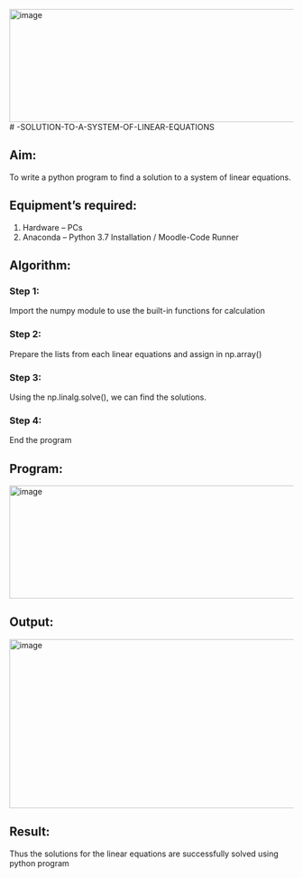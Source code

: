 <img width="647" height="200" alt="image" src="https://github.com/user-attachments/assets/b6968b28-1f03-48ee-99b2-a0089051419d" /># -SOLUTION-TO-A-SYSTEM-OF-LINEAR-EQUATIONS
## Aim:
To write a python program to find a solution to a system of linear equations.
## Equipment’s required:
1. 	Hardware – PCs
2. 	Anaconda – Python 3.7 Installation / Moodle-Code Runner
## Algorithm:
### Step 1: 
Import the numpy module to use the built-in functions for calculation
### Step 2: 
Prepare the lists from each linear equations and assign in np.array()
### Step 3: 
Using the np.linalg.solve(), we can find the solutions.
### Step 4: 
End the program
## Program:
<img width="647" height="200" alt="image" src="https://github.com/user-attachments/assets/0d16cff6-3b24-4e76-9371-5e3a6ec168fa" />

## Output:
<img width="1287" height="299" alt="image" src="https://github.com/user-attachments/assets/51ed368b-bbf0-401a-9cd7-10f415f54194" />

## Result: 
Thus the solutions for the linear equations are successfully solved using python program

